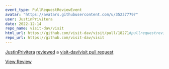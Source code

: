 ```yaml
---
event_type: PullRequestReviewEvent
avatar: "https://avatars.githubusercontent.com/u/35237779?"
user: JustinPrivitera
date: 2022-12-14
repo_name: visit-dav/visit
html_url: https://github.com/visit-dav/visit/pull/18271#pullrequestreview-1216642451
repo_url: https://github.com/visit-dav/visit
---
```


<a href='https://github.com/JustinPrivitera' target='_blank'>JustinPrivitera</a> <a href='https://github.com/visit-dav/visit/pull/18271#pullrequestreview-1216642451' target='_blank'>reviewed</a> a <a href='https://github.com/visit-dav/visit/pull/18271' target='_blank'>visit-dav/visit pull request</a>

<small></small>

<a href='https://github.com/visit-dav/visit/pull/18271#pullrequestreview-1216642451' target='_blank'>View Review</a>